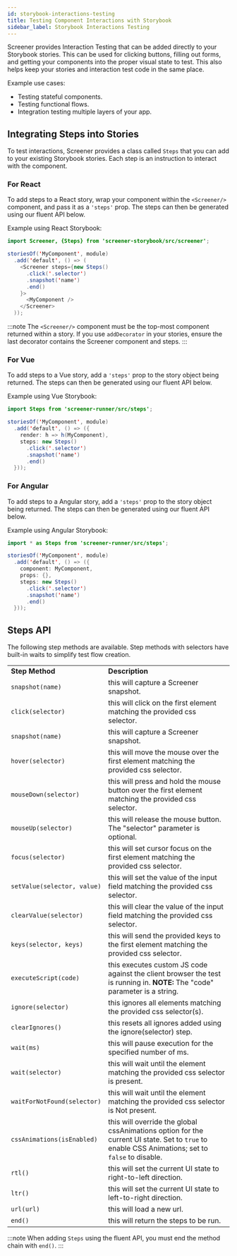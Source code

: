 ```yaml
---
id: storybook-interactions-testing
title: Testing Component Interactions with Storybook
sidebar_label: Storybook Interactions Testing
---
```


Screener provides Interaction Testing that can be added directly to your Storybook stories. This can be used for clicking buttons, filling out forms, and getting your components into the proper visual state to test. This also helps keep your stories and interaction test code in the same place.

Example use cases:

* Testing stateful components.
* Testing functional flows.
* Integration testing multiple layers of your app.


## Integrating Steps into Stories

To test interactions, Screener provides a class called `Steps` that you can add to your existing Storybook stories. Each step is an instruction to interact with the component.

### For React
To add steps to a React story, wrap your component within the `<Screener/>` component, and pass it as a `'steps'` prop. The steps can then be generated using our fluent API below.

Example using React Storybook:
```java
import Screener, {Steps} from 'screener-storybook/src/screener';

storiesOf('MyComponent', module)
  .add('default', () => (
    <Screener steps={new Steps()
      .click('.selector')
      .snapshot('name')
      .end()
    }>
      <MyComponent />
    </Screener>
  ));
```

:::note
The `<Screener/>` component must be the top-most component returned within a story. If you use `addDecorator` in your stories, ensure the last decorator contains the Screener component and steps.
:::


### For Vue
To add steps to a Vue story, add a `'steps'` prop to the story object being returned. The steps can then be generated using our fluent API below.

Example using Vue Storybook:

```java
import Steps from 'screener-runner/src/steps';

storiesOf('MyComponent', module)
  .add('default', () => ({
    render: h => h(MyComponent),
    steps: new Steps()
      .click('.selector')
      .snapshot('name')
      .end()
  }));
```

### For Angular

To add steps to a Angular story, add a `'steps'` prop to the story object being returned. The steps can then be generated using our fluent API below.

Example using Angular Storybook:

```java
import * as Steps from 'screener-runner/src/steps';

storiesOf('MyComponent', module)
  .add('default', () => ({
    component: MyComponent,
    props: {},
    steps: new Steps()
      .click('.selector')
      .snapshot('name')
      .end()
  }));
```

## Steps API

The following step methods are available. Step methods with selectors have built-in waits to simplify test flow creation.


<table>
<tr>
 <td><strong>Step Method</strong>
 </td>
 <td><strong>Description</strong>
 </td>
</tr>
<tr>
 <td><code>snapshot(name)</code>
 </td>
 <td>this will capture a Screener snapshot.
 </td>
</tr>
  <tr>
   <td><code>click(selector)</code>
   </td>
   <td>this will click on the first element matching the provided css selector.
   </td>
  </tr>
  <tr>
   <td><code>snapshot(name)</code>
   </td>
   <td>this will capture a Screener snapshot.
   </td>
  </tr>
  <tr>
   <td><code>hover(selector)</code>
   </td>
   <td>this will move the mouse over the first element matching the provided css selector.
   </td>
  </tr>
  <tr>
   <td><code>mouseDown(selector)</code>
   </td>
   <td>this will press and hold the mouse button over the first element matching the provided css selector.
   </td>
  </tr>
  <tr>
   <td><code>mouseUp(selector)</code>
   </td>
   <td>this will release the mouse button. The "selector" parameter is optional.
   </td>
  </tr>
  <tr>
   <td><code>focus(selector)</code>
   </td>
   <td>this will set cursor focus on the first element matching the provided css selector.
   </td>
  </tr>
  <tr>
   <td><code>setValue(selector, value)</code>
   </td>
   <td>this will set the value of the input field matching the provided css selector.
   </td>
  </tr>
  <tr>
   <td><code>clearValue(selector)</code>
   </td>
   <td>this will clear the value of the input field matching the provided css selector.
   </td>
  </tr>
  <tr>
   <td><code>keys(selector, keys)</code>
   </td>
   <td>this will send the provided keys to the first element matching the provided css selector.
   </td>
  </tr>
  <tr>
   <td><code>executeScript(code)</code>
   </td>
   <td>this executes custom JS code against the client browser the test is running in. <strong>NOTE:</strong> The "code" parameter is a string.
   </td>
  </tr>
  <tr>
   <td><code>ignore(selector)</code>
   </td>
   <td>this ignores all elements matching the provided css selector(s).
   </td>
  </tr>
  <tr>
   <td><code>clearIgnores()</code>
   </td>
   <td>this resets all ignores added using the ignore(selector) step.
   </td>
  </tr>
  <tr>
   <td><code>wait(ms)</code>
   </td>
   <td>this will pause execution for the specified number of ms.
   </td>
  </tr>
  <tr>
   <td><code>wait(selector)</code>
   </td>
   <td>this will wait until the element matching the provided css selector is present.
   </td>
  </tr>
  <tr>
   <td><code>waitForNotFound(selector)</code>
   </td>
   <td>this will wait until the element matching the provided css selector is Not present.
   </td>
  </tr>
  <tr>
   <td><code>cssAnimations(isEnabled)</code>
   </td>
   <td>this will override the global cssAnimations option for the current UI state. Set to <code>true</code> to enable CSS Animations; set to <code>false</code> to disable.
   </td>
  </tr>
  <tr>
   <td><code>rtl()</code>
   </td>
   <td>this will set the current UI state to right-to-left direction.
   </td>
  </tr>
  <tr>
   <td><code>ltr()</code>
   </td>
   <td>this will set the current UI state to left-to-right direction.
   </td>
  </tr>
  <tr>
   <td><code>url(url)</code>
   </td>
   <td>this will load a new url.
   </td>
  </tr>
  <tr>
   <td><code>end()</code>
   </td>
   <td>this will return the steps to be run.
   </td>
  </tr>
</table>


:::note
When adding `Steps` using the fluent API, you must end the method chain with `end()`.
:::

